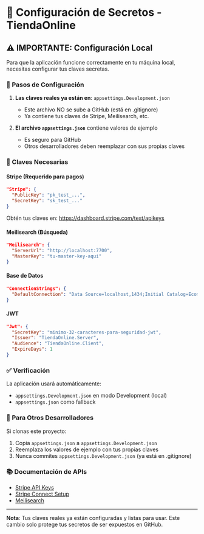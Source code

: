 # 🔐 Configuración de Secretos - TiendaOnline

## ⚠️ IMPORTANTE: Configuración Local

Para que la aplicación funcione correctamente en tu máquina local, necesitas configurar tus claves secretas.

### 📝 Pasos de Configuración

1. **Las claves reales ya están en**: `appsettings.Development.json`
   - Este archivo NO se sube a GitHub (está en .gitignore)
   - Ya contiene tus claves de Stripe, Meilisearch, etc.

2. **El archivo `appsettings.json`** contiene valores de ejemplo
   - Es seguro para GitHub
   - Otros desarrolladores deben reemplazar con sus propias claves

### 🔑 Claves Necesarias

#### Stripe (Requerido para pagos)
```json
"Stripe": {
  "PublicKey": "pk_test_...",
  "SecretKey": "sk_test_..."
}
```
Obtén tus claves en: https://dashboard.stripe.com/test/apikeys

#### Meilisearch (Búsqueda)
```json
"Meilisearch": {
  "ServerUrl": "http://localhost:7700",
  "MasterKey": "tu-master-key-aqui"
}
```

#### Base de Datos
```json
"ConnectionStrings": {
  "DefaultConnection": "Data Source=localhost,1434;Initial Catalog=EcommercePro;User Id=SA;Password=TuPassword;TrustServerCertificate=True;"
}
```

#### JWT
```json
"Jwt": {
  "SecretKey": "minimo-32-caracteres-para-seguridad-jwt",
  "Issuer": "TiendaOnline.Server",
  "Audience": "TiendaOnline.Client",
  "ExpireDays": 1
}
```

### ✅ Verificación

La aplicación usará automáticamente:
- `appsettings.Development.json` en modo Development (local)
- `appsettings.json` como fallback

### 🚀 Para Otros Desarrolladores

Si clonas este proyecto:

1. Copia `appsettings.json` a `appsettings.Development.json`
2. Reemplaza los valores de ejemplo con tus propias claves
3. Nunca commites `appsettings.Development.json` (ya está en .gitignore)

### 📚 Documentación de APIs

- [Stripe API Keys](https://stripe.com/docs/keys)
- [Stripe Connect Setup](https://dashboard.stripe.com/settings/connect)
- [Meilisearch](https://www.meilisearch.com/docs)

---

**Nota**: Tus claves reales ya están configuradas y listas para usar. Este cambio solo protege tus secretos de ser expuestos en GitHub.

